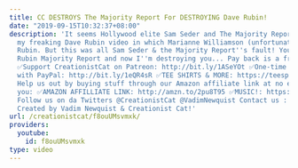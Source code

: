 ```yaml
---
title: CC DESTROYS The Majority Report For DESTROYING Dave Rubin!
date: "2019-09-15T10:32:37+08:00"
description: 'It seems Hollywood elite Sam Seder and The Majority Report featured
  my freaking Dave Rubin video in which Marianne Williamson (unfortunately) annihilated
  Rubin. But this was all Sam Seder & the Majority Report''s fault! You destroyed
  Rubin Majority Report and now I''m destroying you... Pay back is a freaking beeotch.
  ✅Support CreationistCat on Patreon: http://bit.ly/1ASeYOt ✅One-time contribution
  with PayPal: http://bit.ly/1eQR4sR ✅TEE SHIRTS & MORE: https://teespring.com/stores/creationist-cat
  Help us out by buying stuff through our Amazon affiliate link at no extra cost to
  you: ✅AMAZON AFFILLIATE LINK: http://amzn.to/2pu8T95 ✅MUSIC!: https://creationistcat.bandcamp.com/
  Follow us on da Twitters @CreationistCat @VadimNewquist Contact us : CreationistCatBiz@gmail.com
  Created by Vadim Newquist & Creationist Cat!'
url: /creationistcat/f8ouUMsvmxk/
providers:
  youtube:
    id: f8ouUMsvmxk
type: video
---
```

